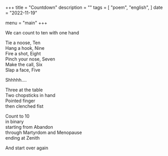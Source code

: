 +++
title = "Countdown"
description = ""
tags = [
    "poem",
    "english",
]
date = "2022-11-19"

menu = "main"
+++

We can count to ten with one hand


Tie a noose, Ten
<br>
Hang a hook, Nine
<br>
Fire a shot, Eight
<br>
Pinch your nose, Seven
<br>
Make the call, Six
<br>
Slap a face, Five


Shhhhh….

Three at the table
<br>
Two chopsticks in hand
<br>
Pointed finger
<br>
then clenched fist

Count to 10
<br>
in binary
<br>
starting from Abandon
<br>
through Martyrdom and Menopause
<br>
ending at Zenith

And start over again